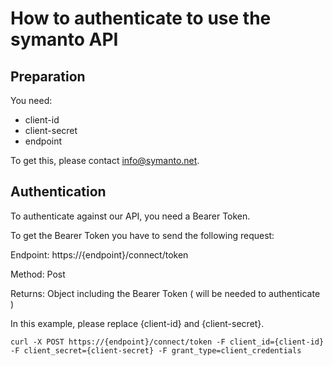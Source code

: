 # How to authenticate to use the symanto API

## Preparation

You need:

* client-id
* client-secret
* endpoint

To get this, please contact info@symanto.net.

## Authentication

To authenticate against our API, you need a Bearer Token.

To get the Bearer Token you have to send the following request:

Endpoint: https://{endpoint}/connect/token

Method: Post

Returns: Object including the Bearer Token ( will be needed to authenticate )

In this example, please replace {client-id} and {client-secret}.

```
curl -X POST https://{endpoint}/connect/token -F client_id={client-id} -F client_secret={client-secret} -F grant_type=client_credentials
```
